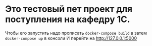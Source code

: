 # Это тестовый пет проект для поступления на кафедру 1С.
Чтобы его запустить надо прописать
``` docker-compose build ```
а затем
``` docker-compose up ``` в консоли
И перейти на http://127.0.0.1:5000   
